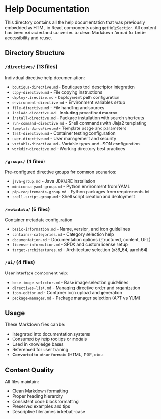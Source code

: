 # Help Documentation

This directory contains all the help documentation that was previously embedded as HTML in React components using `getHelpSection`. All content has been extracted and converted to clean Markdown format for better accessibility and reuse.

## Directory Structure

### `/directives/` (13 files)
Individual directive help documentation:
- `boutique-directive.md` - Boutiques tool descriptor integration
- `copy-directive.md` - File copying instructions
- `deploy-directive.md` - Deployment path configuration
- `environment-directive.md` - Environment variables setup
- `file-directive.md` - File handling and sources
- `include-directive.md` - Including predefined macros
- `install-directive.md` - Package installation with search shortcuts
- `run-command-directive.md` - Shell commands with Jinja2 templating
- `template-directive.md` - Template usage and parameters
- `test-directive.md` - Container testing configuration
- `user-directive.md` - User management and security
- `variable-directive.md` - Variable types and JSON configuration
- `workdir-directive.md` - Working directory best practices

### `/groups/` (4 files)
Pre-configured directive groups for common scenarios:
- `java-group.md` - Java JDK/JRE installation
- `miniconda-yaml-group.md` - Python environment from YAML
- `pip-requirements-group.md` - Python packages from requirements.txt
- `shell-script-group.md` - Shell script creation and deployment

### `/metadata/` (5 files)
Container metadata configuration:
- `basic-information.md` - Name, version, and icon guidelines
- `container-categories.md` - Category selection help
- `documentation.md` - Documentation options (structured, content, URL)
- `license-information.md` - SPDX and custom license setup
- `target-architectures.md` - Architecture selection (x86_64, aarch64)

### `/ui/` (4 files)
User interface component help:
- `base-image-selector.md` - Base image selection guidelines
- `directives-list.md` - Managing directive order and organization
- `icon-editor.md` - Container icon upload and generation
- `package-manager.md` - Package manager selection (APT vs YUM)

## Usage

These Markdown files can be:
- Integrated into documentation systems
- Consumed by help tooltips or modals
- Used in knowledge bases
- Referenced for user training
- Converted to other formats (HTML, PDF, etc.)

## Content Quality

All files maintain:
- Clean Markdown formatting
- Proper heading hierarchy
- Consistent code block formatting
- Preserved examples and tips
- Descriptive filenames in kebab-case